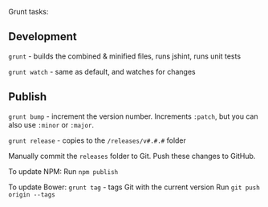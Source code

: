Grunt tasks:

## Development

`grunt` - builds the combined & minified files, runs jshint, runs unit tests

`grunt watch` - same as default, and watches for changes

## Publish

`grunt bump` - increment the version number. Increments `:patch`, but you can also use `:minor` or `:major`.

`grunt release` - copies to the `/releases/v#.#.#` folder

Manually commit the `releases` folder to Git.
Push these changes to GitHub.

To update NPM:
Run `npm publish`

To update Bower:
`grunt tag` - tags Git with the current version
Run `git push origin --tags`
